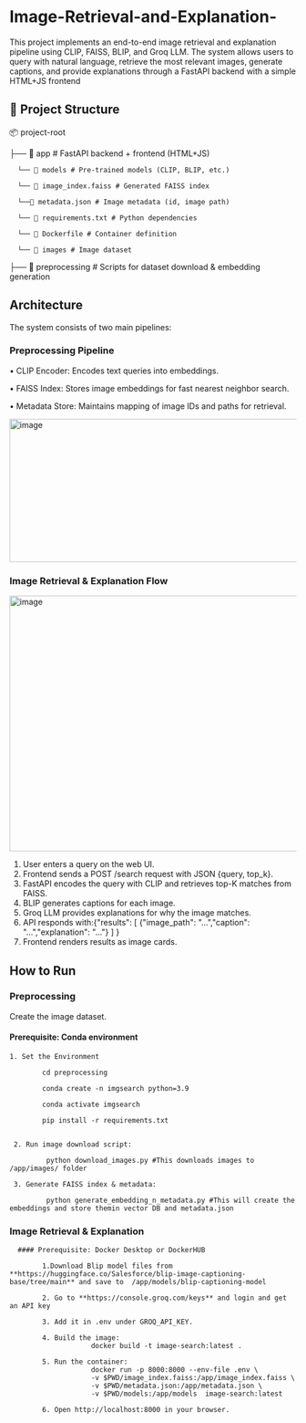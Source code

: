 # Image-Retrieval-and-Explanation-
This project implements an end-to-end image retrieval and explanation pipeline using CLIP, FAISS, BLIP, and Groq LLM. The system allows users to query with natural language, retrieve the most relevant images, generate captions, and provide explanations through a FastAPI backend with a simple HTML+JS frontend

## 📂 Project Structure

📦 project-root

├── 📂 app # FastAPI backend + frontend (HTML+JS)

      └── 📂 models # Pre-trained models (CLIP, BLIP, etc.)
 
      └── 📄 image_index.faiss # Generated FAISS index
 
      └──📄 metadata.json # Image metadata (id, image path)
 
      └── 📄 requirements.txt # Python dependencies
 
      └── 📄 Dockerfile # Container definition
 
      └── 📂 images # Image dataset

├── 📂 preprocessing # Scripts for dataset download & embedding generation

## Architecture
The system consists of two main pipelines:

 ### Preprocessing Pipeline

   •	CLIP Encoder: Encodes text queries into embeddings.

   •	FAISS Index: Stores image embeddings for fast nearest neighbor search.

   •	Metadata Store: Maintains mapping of image IDs and paths for retrieval.

   <img width="728" height="251" alt="image" src="https://github.com/user-attachments/assets/fdc22918-f156-46dd-b52b-6e98f6dbc3d0" />
   
 
 ### Image Retrieval & Explanation Flow

   
   <img width="644" height="448" alt="image" src="https://github.com/user-attachments/assets/6f138b1b-d476-4d17-a4c5-d82802b4465c" />
   
   1.	User enters a query on the web UI.
   2.	Frontend sends a POST /search request with JSON {query, top_k}.
   3.	FastAPI encodes the query with CLIP and retrieves top-K matches from FAISS.
   4.	BLIP generates captions for each image.
   5.	Groq LLM provides explanations for why the image matches.
   6.	API responds with:{"results": [ {"image_path": "...","caption": "...","explanation": "..."} ] }
   7.	Frontend renders results as image cards.

## How to Run

 ### Preprocessing
 
  Create the image dataset. 
 
  #### Prerequisite: Conda environment
    
    1. Set the Environment
            
            cd preprocessing
            
            conda create -n imgsearch python=3.9
            
            conda activate imgsearch
            
            pip install -r requirements.txt

     
     2. Run image download script:
             
             python download_images.py #This downloads images to /app/images/ folder
     
     3. Generate FAISS index & metadata:
             
             python generate_embedding_n_metadata.py #This will create the embeddings and store themin vector DB and metadata.json

 ### Image Retrieval & Explanation

      #### Prerequisite: Docker Desktop or DockerHUB
            
            1.Download Blip model files from **https://huggingface.co/Salesforce/blip-image-captioning-base/tree/main** and save to  /app/models/blip-captioning-model 
            
            2. Go to **https://console.groq.com/keys** and login and get an API key
            
            3. Add it in .env under GROQ_API_KEY.
            
            4. Build the image:
                        docker build -t image-search:latest .
            
            5. Run the container:
                        docker run -p 8000:8000 --env-file .env \
                        -v $PWD/image_index.faiss:/app/image_index.faiss \
                        -v $PWD/metadata.json:/app/metadata.json \
                        -v $PWD/models:/app/models  image-search:latest

            6. Open http://localhost:8000 in your browser.









